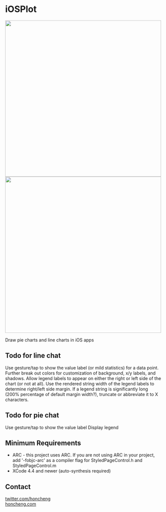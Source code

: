 
iOSPlot
=======

<img width=500 src="http://www.honcheng.com/imagehost/i/img?id=aghob25jaGVuZ3IOCxIFSW1hZ2UY8sCGAgw"/>
<img width=500 src="http://www.honcheng.com/imagehost/i/img?id=aghob25jaGVuZ3IOCxIFSW1hZ2UY6raGAgw"/>


Draw pie charts and line charts in iOS apps

Todo for line chat
------------------
Use gesture/tap to show the value label (or mild statistics) for a data point.
Further break out colors for customization of background, x/y labels, and shadows.
Allow legend labels to appear on either the right or left side of the chart (or not at all).
Use the rendered string width of the legend labels to determine right/left side margin.
If a legend string is significantly long (200% percentage of default margin width?), truncate or abbreviate it to X characters.

Todo for pie chat
-----------------
Use gesture/tap to show the value label
Display legend


Minimum Requirements
--------------------
* ARC - this project uses ARC. If you are not using ARC in your project, add '-fobjc-arc' as a compiler flag for StyledPageControl.h and StyledPageControl.m
* XCode 4.4 and newer (auto-synthesis required)

Contact
-------

[twitter.com/honcheng](http://twitter.com/honcheng)  
[honcheng.com](http://honcheng.com)
